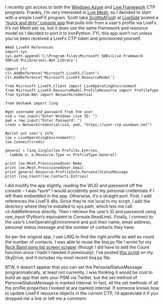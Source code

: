 I recently got access to both the [Windows
Azure](http://www.microsoft.com/azure/windowsazure.mspx) and [Live
Framework](http://dev.live.com/liveframework/) CTP programs. Frankly,
I’m very interested in [Live Mesh](https://www.mesh.com), so I decided
to start with a simple LiveFX program. Scott (aka
[ScottIsAFool](http://www.liveside.net/members/ScottIsAFool/default.aspx))
at [LiveSide](http://www.liveside.net) posted a [“quick and dirty”
console
app](http://www.liveside.net/developer/archive/2008/11/10/a-quick-and-dirty-console-application-using-the-livefx.aspx)
that pulls info from a user’s profile via LiveFx. It’s not Mesh per se,
but it does use the same framework and resource model so I decided to
port it to IronPython. FYI, this app won’t run unless you’ve been
received a LiveFx CTP token and provisioned yourself.

``` {.brush: .python}
#Add LiveFX References     
import sys     
sys.path.append('C:\Program Files\Microsoft SDKs\Live Framework SDK\v0.9\Libraries\.Net Library')

import clr     
clr.AddReference('Microsoft.LiveFX.Client')
clr.AddReference('Microsoft.LiveFX.ResourceModel')

from Microsoft.LiveFX.Client import LiveOperatingEnvironment     
from Microsoft.LiveFX.ResourceModel.ProfileResource import ProfileType     
from System.Net import NetworkCredential     

from devhawk import linq     

#get username and password from the user     
uid = raw_input("Enter Windows Live ID: ")
pwd = raw_input("Enter Password: ")
creds = NetworkCredential(uid, pwd, "https://user-ctp.windows.net")

#print out user's info     
loe = LiveOperatingEnvironment()
loe.Connect(creds)

general = linq.Single(loe.Profiles.Entries,  
  lambda e: e.Resource.Type == ProfileType.General)

print loe.Mesh.ProvisionedUser.Name     
print loe.Mesh.ProvisionedUser.Email     
print general.Resource.ProfileInfo.PersonalStatusMessage     
print linq.Count(loe.Contacts.Entries)
```

I did modify the app slightly, reading the WLID and password off the
console – I was \*sure\* I would accidently post my personal credentials
if I left them embedded in the app. Otherwise, it’s a straight port.
First, I add references the LiveFX dlls. Since they’re not local to my
script, I add the directory where they’re installed to sys.path, which
lets me call clr.AddReference directly. Then I retrieve the user’s ID
and password using raw\_input (Python’s equivalent to Console.ReadLine).
Finally, I connect to the user’s LiveOperatingEnvironment and pull their
name, email address, personal status message and the number of contacts
they have.

As per the original app, I use LINQ to find the right profile as well as
count the number of contacts. I was able to reuse the linq.py file I
wrote for my [Rock Band song list screen
scraper](http://devhawk.net/2008/11/27/IronPython+And+Linq+To+XML+Part+2+Screen+Scraping.aspx)
(though I did have to add the Count function since I hadn’t needed it
previously). I’ve posted [this
script](http://cid-0d9bc809858885a4.skydrive.live.com/self.aspx/DevHawk%20Content/IronPython%20Stuff/LiveFxPsmDemo.zip)
on my SkyDrive, and it includes my most recent linq.py file.

BTW, it doesn’t appear that you can set the PersonalStatusMessage
programmatically, at least not currently. I was thinking it would be
cool to build an app that sets your PSM via Twitter, but the set method
of PersonalStatusMessage is marked internal. In fact, all the set
methods of all the profile properties I looked at are marked internal.
If someone knows how to update LiveFX resource objects in the current
CTP, I’d appreciate it if you dropped me a line or left me a comment.
